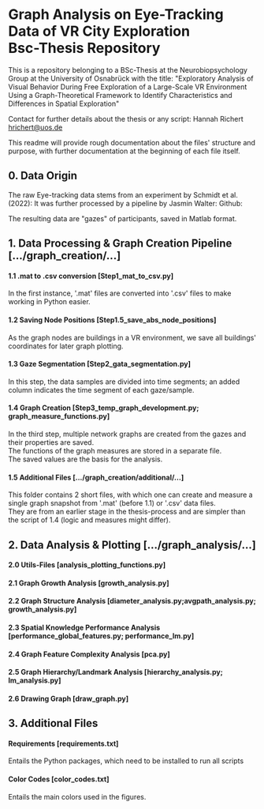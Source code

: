 # Graph Analysis on Eye-Tracking Data of VR City Exploration <br> Bsc-Thesis Repository

This is a repository belonging to a BSc-Thesis at the Neurobiopsychology Group at the University of Osnabrück with the title:
"Exploratory Analysis of Visual Behavior During Free Exploration of a Large-Scale VR Environment Using a Graph-Theoretical Framework to Identify Characteristics and Differences in Spatial Exploration"

Contact for further details about the thesis or any script: Hannah Richert hrichert@uos.de

This readme will provide rough documentation about the files' structure and purpose, with further documentation at the beginning of each file itself.


## 0. Data Origin

The raw Eye-tracking data stems from an experiment by Schmidt et al. (2022):
It was further processed by a pipeline by Jasmin Walter: Github:

The resulting data are "gazes" of participants, saved in Matlab format.


## 1. Data Processing & Graph Creation Pipeline [.../graph_creation/...]

#### 1.1 .mat to .csv conversion [Step1_mat_to_csv.py]
In the first instance, '.mat' files are converted into '.csv' files to make working in Python easier.

#### 1.2 Saving Node Positions [Step1.5_save_abs_node_positions]
As the graph nodes are buildings in a VR environment, we save all buildings' coordinates for later graph plotting.

#### 1.3 Gaze Segmentation [Step2_gata_segmentation.py]
In this step, the data samples are divided into time segments; an added column indicates the time segment of each gaze/sample.

#### 1.4 Graph Creation [Step3_temp_graph_development.py; graph_measure_functions.py]
In the third step, multiple network graphs are created from the gazes and their properties are saved.
<br> The functions of the graph measures are stored in a separate file.
<br> The saved values are the basis for the analysis.

#### 1.5 Additional Files [.../graph_creation/additional/...]
This folder contains 2 short files, with which one can create and measure a single graph snapshot from '.mat' (before 1.1) or '.csv' data files.
<br> They are from an earlier stage in the thesis-process and are simpler than the script of 1.4 (logic and measures might differ).


## 2. Data Analysis & Plotting [.../graph_analysis/...]

#### 2.0 Utils-Files [analysis_plotting_functions.py]

#### 2.1 Graph Growth Analysis [growth_analysis.py]

#### 2.2 Graph Structure Analysis [diameter_analysis.py;avgpath_analysis.py; growth_analysis.py]

#### 2.3 Spatial Knowledge Performance Analysis [performance_global_features.py; performance_lm.py]

#### 2.4 Graph Feature Complexity Analysis [pca.py]

#### 2.5 Graph Hierarchy/Landmark Analysis [hierarchy_analysis.py; lm_analysis.py]

#### 2.6 Drawing Graph [draw_graph.py]


## 3. Additional Files

#### Requirements [requirements.txt]
Entails the Python packages, which need to be installed to run all scripts

#### Color Codes [color_codes.txt]
Entails the main colors used in the figures.


